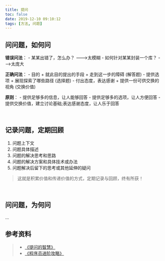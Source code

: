 ```yaml
---
title: 提问
toc: false
date: 2019-12-10 09:10:12
tags: [方法, 问题]
---
```



## 问问题，如何问
**错误问法**：
	- 某某出错了，怎么办？ --->太模糊
	- 如何针对某某封装一个库？  --->太庞大

**正确问法**：
	- 目的 + 就此目的提出的手段 + 走到这一步的障碍 (解答题)
	- 提供选项 + 展现探索了哪些路径 (选择题)
	- 付出态度，表达感谢 + 提供一份可供交换的视角 (交换价值)

**原则**：
	- 提供足够多的信息，让人能够回答
	- 提供足够多的选项，让人方便回答
	- 提供交换价值，建立讨论基础;表达感谢态度，让人乐于回答


<br>

## 记录问题，定期回顾
1. 问题上下文
2. 问题具体描述
3. 问题的解决思考和思路
4. 问题的解决方案和具体技术或办法
5. 问题解决后留下的思考或其他延伸的疑问

> 这就是积累价值和传递价值的方式，定期记录与回顾，终有所获！

<br>

## 问问题，为何问
...





## 参考资料
> - [《提问的智慧》](https://github.com/FredWe/How-To-Ask-Questions-The-Smart-Way/blob/master/README-zh_CN.md)
> - [《程序员进阶攻略》](https://time.geekbang.org/column/intro/100012101)
